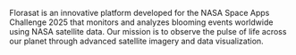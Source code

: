 Florasat is an innovative platform developed for the NASA Space Apps Challenge 2025 that monitors and analyzes blooming events worldwide using NASA satellite data. Our mission is to observe the pulse of life across our planet through advanced satellite imagery and data visualization.
